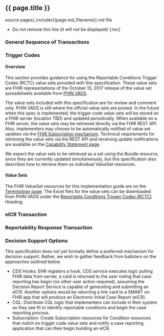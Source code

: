 ## {{ page.title }}
<!-- { :.no_toc } -->

source pages/\_include/{{page.md_filename}}.md  file

<!-- TOC  the css styling for this is \pages\assets\css\project.css under 'markdown-toc'-->

* Do not remove this line (it will not be displayed)
{:toc}

###  General Sequence of Transactions

###  Trigger Codes

####	Overview

This section provides guidance for using the Reportable Conditions Trigger Codes (RCTC) value sets provided with this specification. These value sets are FHIR representations of the October 13, 2017 release of the value set spreadsheets available from [PHIN VADS](https://phinvads.cdc.gov/vads/SearchVocab.action). 

The value sets included with this specification are for review and comment only. PHIN VADS is still where the official value sets are posted. In the future when this spec is implemented, the trigger code value sets will be stored on a FHIR server (location TBD) and updated periodically. When available on a FHIR server, the value sets may be retrieved directly via the FHIR REST API. Also, implementers may choose to be automatically notified of value set updates via the [FHIR Subscription mechanism](http://hl7.org/fhir/subscription.html). Technical requirements for retrieving the value sets via the REST API and receiving update notifications are available on the [Capability Statement page](capstatements.html#trigger-code-transaction).

We expect the value sets to be retrieved as a set using the Bundle resource, since they are currently updated simultaneously, but this specification also describes how to retrieve them as individual ValueSet resources. 

####	Value Sets
The FHIR ValueSet resources for this implementation guide are on the [Terminology page](terminology.html#value-sets). The Excel files for the value sets can be downloaded from PHIN VADS under the [Reportable Conditions Trigger Codes (RCTC)](https://phinvads.cdc.gov/vads/SearchVocab.action) Heading.

###  eICR Transaction

###  Reportability Response Transaction

###  Decision Support Options

This specification does not yet formally define a preferred mechanism for decision support. Rather, we wish to gather feedback from balloters on the approaches outlined below. 

* CDS Hooks: EHR registers a hook, CDS service executes logic pulling FHIR data from server, a card is returned to the user noting that case reporting has begin (no other user action required), assuming the Decision Report Service is capable of generating and submitting an eICR. Another options would be returning a link card to a SMART on FHIR app that will produce an Electronic Initial Case Report (eICR). 
* CQL: Distribute CQL logic that implementers can include in their system as they see fit to identify reportable conditions and begin the case reporting process. 
* Subscription: Create Subscription resources for Condition resources that match on trigger code value sets and notify a case reporting application that can then begin building an eICR.
